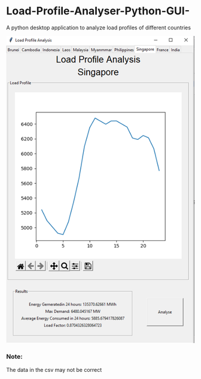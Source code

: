 # Load-Profile-Analyser-Python-GUI-
A python desktop application to analyze load profiles of different countries 


![Screenshot](screenshot.png)


### Note:
The data in the csv may not be correct
